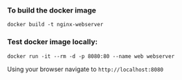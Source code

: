 ### To build the docker image

`docker build -t nginx-webserver`

### Test docker image locally:

`docker run -it --rm -d -p 8080:80 --name web webserver`

Using your browser navigate to `http://localhost:8080`